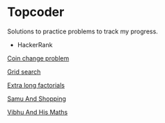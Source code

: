 Topcoder
========

Solutions to practice problems to track my progress.

* HackerRank

[Coin change problem](HackerRank/CoinChange/Solution.java)

[Grid search](HackerRank/GridSearch/main.c)

[Extra long factorials](HackerRank/ExtraLongFactorials/main.c)

[Samu And Shopping](HackerEarth/SamuAndShopping/main.c)

[Vibhu And His Maths](HackerEarth/VibhuAndMaths/main.c)

